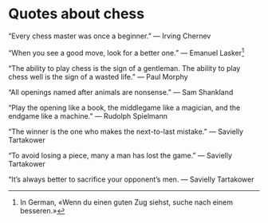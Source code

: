 # Quotes about chess

&ldquo;Every chess master was once a beginner.&rdquo; &mdash; Irving Chernev

&ldquo;When you see a good move, look for a better one.&rdquo; &mdash; Emanuel 
Lasker[^1]

&ldquo;The ability to play chess is the sign of a gentleman. The ability to play 
chess well is the sign of a wasted life.&rdquo; &mdash; Paul Morphy

&ldquo;All openings named after animals are nonsense.&rdquo; &mdash; Sam 
Shankland

&ldquo;Play the opening like a book, the middlegame like a magician, and the 
endgame like a machine.&rdquo; &mdash; Rudolph Spielmann

&ldquo;The winner is the one who makes the next-to-last mistake.&rdquo; &mdash; 
Savielly Tartakower

&ldquo;To avoid losing a piece, many a man has lost the game.&rdquo; &mdash; 
Savielly Tartakower

&ldquo;It&rsquo;s always better to sacrifice your opponent&rsquo;s men. &mdash; 
Savielly Tartakower

[^1]: In German, &laquo;Wenn du einen guten Zug siehst, suche nach einem 
besseren.&raquo;
